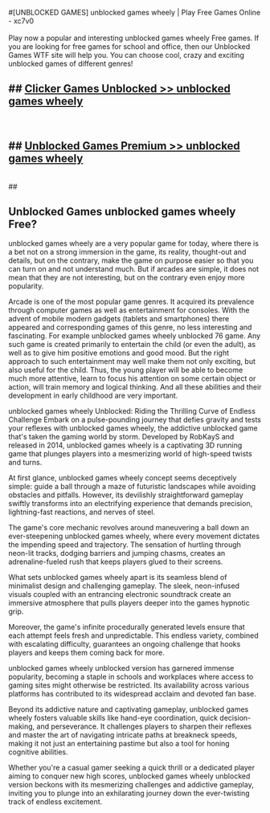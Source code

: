 #[UNBLOCKED GAMES] unblocked games wheely | Play Free Games Online - xc7v0 <br>
<br>
Play now a popular and interesting unblocked games wheely Free games. If you are looking for free games for school and office, then our Unblocked Games WTF site will help you. You can choose cool, crazy and exciting unblocked games of different genres!


## ##  [Clicker Games Unblocked >> unblocked games wheely](http://freeplayer.one?title=unblocked_games_wheely&ref=22)
  <br>

##  ## [Unblocked Games Premium >> unblocked games wheely](http://freeplayer.one?title=unblocked_games_wheely&ref=22)
  <br>
  ##



## Unblocked Games unblocked games wheely Free?

unblocked games wheely are a very popular game for today, where there is a bet not on a strong immersion in the game, its reality, thought-out and details, but on the contrary, make the game on purpose easier so that you can turn on and not understand much. But if arcades are simple, it does not mean that they are not interesting, but on the contrary even enjoy more popularity.

Arcade is one of the most popular game genres. It acquired its prevalence through computer games as well as entertainment for consoles. With the advent of mobile modern gadgets (tablets and smartphones) there appeared and corresponding games of this genre, no less interesting and fascinating. For example unblocked games wheely unblocked 76 game. Any such game is created primarily to entertain the child (or even the adult), as well as to give him positive emotions and good mood. But the right approach to such entertainment may well make them not only exciting, but also useful for the child. Thus, the young player will be able to become much more attentive, learn to focus his attention on some certain object or action, will train memory and logical thinking. And all these abilities and their development in early childhood are very important.

unblocked games wheely Unblocked: Riding the Thrilling Curve of Endless Challenge
Embark on a pulse-pounding journey that defies gravity and tests your reflexes with unblocked games wheely, the addictive unblocked game that's taken the gaming world by storm. Developed by RobKayS and released in 2014, unblocked games wheely is a captivating 3D running game that plunges players into a mesmerizing world of high-speed twists and turns.

At first glance, unblocked games wheely concept seems deceptively simple: guide a ball through a maze of futuristic landscapes while avoiding obstacles and pitfalls. However, its devilishly straightforward gameplay swiftly transforms into an electrifying experience that demands precision, lightning-fast reactions, and nerves of steel.

The game's core mechanic revolves around maneuvering a ball down an ever-steepening unblocked games wheely, where every movement dictates the impending speed and trajectory. The sensation of hurtling through neon-lit tracks, dodging barriers and jumping chasms, creates an adrenaline-fueled rush that keeps players glued to their screens.

What sets unblocked games wheely apart is its seamless blend of minimalist design and challenging gameplay. The sleek, neon-infused visuals coupled with an entrancing electronic soundtrack create an immersive atmosphere that pulls players deeper into the games hypnotic grip.

Moreover, the game's infinite procedurally generated levels ensure that each attempt feels fresh and unpredictable. This endless variety, combined with escalating difficulty, guarantees an ongoing challenge that hooks players and keeps them coming back for more.

unblocked games wheely unblocked version has garnered immense popularity, becoming a staple in schools and workplaces where access to gaming sites might otherwise be restricted. Its availability across various platforms has contributed to its widespread acclaim and devoted fan base.

Beyond its addictive nature and captivating gameplay, unblocked games wheely fosters valuable skills like hand-eye coordination, quick decision-making, and perseverance. It challenges players to sharpen their reflexes and master the art of navigating intricate paths at breakneck speeds, making it not just an entertaining pastime but also a tool for honing cognitive abilities.

Whether you're a casual gamer seeking a quick thrill or a dedicated player aiming to conquer new high scores, unblocked games wheely unblocked version beckons with its mesmerizing challenges and addictive gameplay, inviting you to plunge into an exhilarating journey down the ever-twisting track of endless excitement.